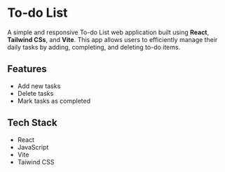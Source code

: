 # To-do List

A simple and responsive To-do List web application built using **React**, **Tailwind CSs**, and **Vite**. This app allows users to efficiently manage their daily tasks by adding, completing, and deleting to-do items.

## Features

-  Add new tasks
-  Delete tasks
-  Mark tasks as completed

## Tech Stack

- React
- JavaScript
- Vite
- Taiwind CSS

